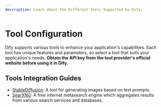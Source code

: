 ```yaml
---
description: Learn about the Different Tools Supported by Dify.
---
```


# Tool Configuration

Dify supports various tools to enhance your application's capabilities. Each tool has unique features and parameters, so select a tool that suits your application's needs. **Obtain the API key from the tool provider's official website before using it in Dify.**

## Tools Integration Guides

* [StableDiffusion](stable-diffusion.md): A tool for generating images based on text prompts.
* [SearXNG](searxng.md): A free internet metasearch engine which aggregates results from various search services and databases.
